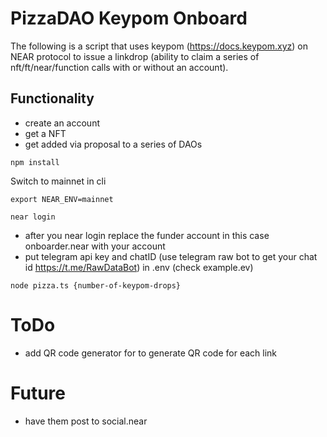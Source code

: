 # PizzaDAO Keypom Onboard
The following is a script that uses keypom (https://docs.keypom.xyz) on NEAR protocol to issue a linkdrop (ability to claim a series of nft/ft/near/function calls with or without an account).

## Functionality
- create an account
- get a NFT
- get added via proposal to a series of DAOs

```
npm install
```


Switch to mainnet in cli

```
export NEAR_ENV=mainnet
```

```
near login 
```

- after you near login replace the funder account in this case onboarder.near with your account
- put telegram api key and chatID (use telegram raw bot to get your chat id https://t.me/RawDataBot) in .env (check example.ev) 


```
node pizza.ts {number-of-keypom-drops}
```


# ToDo
- add QR code generator for to generate QR code for each link


# Future
- have them post to social.near

